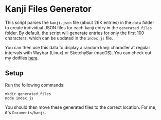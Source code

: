 # Kanji Files Generator

This script parses the `kanji.json` file (about 26K entries) in the `data` folder to create individual JSON files for each kanji entry in the `generated_files` folder. By default, the script will generate entries for only the first 100 characters, which can be updated in the `index.js` file.

You can then use this data to display a random kanji character at regular intervals with Waybar (Linux) or SketchyBar (macOS). You can check out my dotfiles [here](https://github.com/tanay1337/.dotfiles/).


## Setup

Run the following commands:
```
mkdir generated_files
node index.js
```

You should then move these generated files to the correct location. For me, it's `Documents/kanji`.